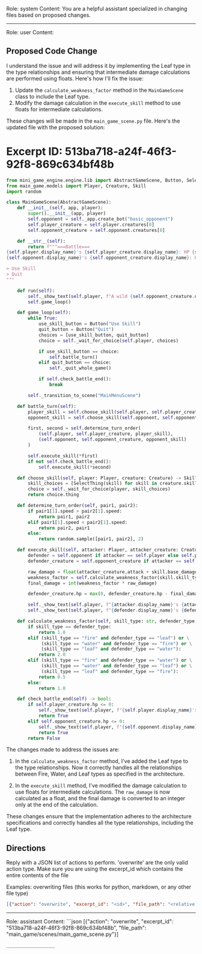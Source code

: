Role: system
Content: You are a helpful assistant specialized in changing files based on proposed changes.
__________________
Role: user
Content: 
## Proposed Code Change
I understand the issue and will address it by implementing the Leaf type in the type relationships and ensuring that intermediate damage calculations are performed using floats. Here's how I'll fix the issue:

1. Update the `calculate_weakness_factor` method in the `MainGameScene` class to include the Leaf type.
2. Modify the damage calculation in the `execute_skill` method to use floats for intermediate calculations.

These changes will be made in the `main_game_scene.py` file. Here's the updated file with the proposed solution:

# Excerpt ID: 513ba718-a24f-46f3-92f8-869c634bf48b
```python main_game/scenes/main_game_scene.py
from mini_game_engine.engine.lib import AbstractGameScene, Button, SelectThing
from main_game.models import Player, Creature, Skill
import random

class MainGameScene(AbstractGameScene):
    def __init__(self, app, player):
        super().__init__(app, player)
        self.opponent = self._app.create_bot("basic_opponent")
        self.player_creature = self.player.creatures[0]
        self.opponent_creature = self.opponent.creatures[0]

    def __str__(self):
        return f"""===Battle===
{self.player.display_name}'s {self.player_creature.display_name}: HP {self.player_creature.hp}/{self.player_creature.max_hp}
{self.opponent.display_name}'s {self.opponent_creature.display_name}: HP {self.opponent_creature.hp}/{self.opponent_creature.max_hp}

> Use Skill
> Quit
"""

    def run(self):
        self._show_text(self.player, f"A wild {self.opponent_creature.display_name} appeared!")
        self.game_loop()

    def game_loop(self):
        while True:
            use_skill_button = Button("Use Skill")
            quit_button = Button("Quit")
            choices = [use_skill_button, quit_button]
            choice = self._wait_for_choice(self.player, choices)

            if use_skill_button == choice:
                self.battle_turn()
            elif quit_button == choice:
                self._quit_whole_game()

            if self.check_battle_end():
                break

        self._transition_to_scene("MainMenuScene")

    def battle_turn(self):
        player_skill = self.choose_skill(self.player, self.player_creature)
        opponent_skill = self.choose_skill(self.opponent, self.opponent_creature)

        first, second = self.determine_turn_order(
            (self.player, self.player_creature, player_skill),
            (self.opponent, self.opponent_creature, opponent_skill)
        )

        self.execute_skill(*first)
        if not self.check_battle_end():
            self.execute_skill(*second)

    def choose_skill(self, player: Player, creature: Creature) -> Skill:
        skill_choices = [SelectThing(skill) for skill in creature.skills]
        choice = self._wait_for_choice(player, skill_choices)
        return choice.thing

    def determine_turn_order(self, pair1, pair2):
        if pair1[1].speed > pair2[1].speed:
            return pair1, pair2
        elif pair1[1].speed < pair2[1].speed:
            return pair2, pair1
        else:
            return random.sample([pair1, pair2], 2)

    def execute_skill(self, attacker: Player, attacker_creature: Creature, skill: Skill):
        defender = self.opponent if attacker == self.player else self.player
        defender_creature = self.opponent_creature if attacker == self.player else self.player_creature

        raw_damage = float(attacker_creature.attack + skill.base_damage - defender_creature.defense)
        weakness_factor = self.calculate_weakness_factor(skill.skill_type, defender_creature.creature_type)
        final_damage = int(weakness_factor * raw_damage)

        defender_creature.hp = max(0, defender_creature.hp - final_damage)

        self._show_text(self.player, f"{attacker.display_name}'s {attacker_creature.display_name} used {skill.display_name}!")
        self._show_text(self.player, f"{defender.display_name}'s {defender_creature.display_name} took {final_damage} damage!")

    def calculate_weakness_factor(self, skill_type: str, defender_type: str) -> float:
        if skill_type == defender_type:
            return 1.0
        elif (skill_type == "fire" and defender_type == "leaf") or \
             (skill_type == "water" and defender_type == "fire") or \
             (skill_type == "leaf" and defender_type == "water"):
            return 2.0
        elif (skill_type == "fire" and defender_type == "water") or \
             (skill_type == "water" and defender_type == "leaf") or \
             (skill_type == "leaf" and defender_type == "fire"):
            return 0.5
        else:
            return 1.0

    def check_battle_end(self) -> bool:
        if self.player_creature.hp <= 0:
            self._show_text(self.player, f"{self.player.display_name}'s {self.player_creature.display_name} fainted! You lose!")
            return True
        elif self.opponent_creature.hp <= 0:
            self._show_text(self.player, f"{self.opponent.display_name}'s {self.opponent_creature.display_name} fainted! You win!")
            return True
        return False
```

The changes made to address the issues are:

1. In the `calculate_weakness_factor` method, I've added the Leaf type to the type relationships. Now it correctly handles all the relationships between Fire, Water, and Leaf types as specified in the architecture.

2. In the `execute_skill` method, I've modified the damage calculation to use floats for intermediate calculations. The `raw_damage` is now calculated as a float, and the final damage is converted to an integer only at the end of the calculation.

These changes ensure that the implementation adheres to the architecture specifications and correctly handles all the type relationships, including the Leaf type.

## Directions
Reply with a JSON list of actions to perform. 'overwrite' are the only valid action type. 
Make sure you are using the excerpt_id which contains the entire contents of the file

Examples:
overwriting files (this works for python, markdown, or any other file type)
```json output_example1
[{"action": "overwrite", "excerpt_id": "<id>", "file_path": "<relative file path>"}]
```

__________________
Role: assistant
Content: ```json
[{"action": "overwrite", "excerpt_id": "513ba718-a24f-46f3-92f8-869c634bf48b", "file_path": "main_game/scenes/main_game_scene.py"}]
```
__________________
